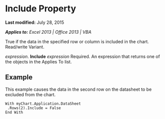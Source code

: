 
# Include Property

 **Last modified:** July 28, 2015

 _**Applies to:** Excel 2013 | Office 2013 | VBA_

True if the data in the specified row or column is included in the chart. Read/write Variant.

 _expression_. **Include**
 _expression_ Required. An expression that returns one of the objects in the Applies To list.

## Example

This example causes the data in the second row on the datasheet to be excluded from the chart.


```
With myChart.Application.DataSheet 
 .Rows(2).Include = False 
End With
```

